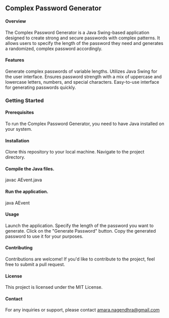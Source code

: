 ## Complex Password Generator
#### Overview

The Complex Password Generator is a Java Swing-based application designed to create strong and secure passwords with complex patterns. It allows users to specify the length of the password they need and generates a randomized, complex password accordingly.

#### Features

Generate complex passwords of variable lengths.
Utilizes Java Swing for the user interface.
Ensures password strength with a mix of uppercase and lowercase letters, numbers, and special characters.
Easy-to-use interface for generating passwords quickly.

### Getting Started
#### Prerequisites

To run the Complex Password Generator, you need to have Java installed on your system.

#### Installation

Clone this repository to your local machine.
Navigate to the project directory.

#### Compile the Java files.

javac AEvent.java

#### Run the application.

java AEvent

#### Usage

Launch the application.
Specify the length of the password you want to generate.
Click on the "Generate Password" button.
Copy the generated password to use it for your purposes.

#### Contributing

Contributions are welcome! If you'd like to contribute to the project, feel free to submit a pull request.

#### License

This project is licensed under the MIT License.

#### Contact

For any inquiries or support, please contact amara.nagendhra@gmail.com
